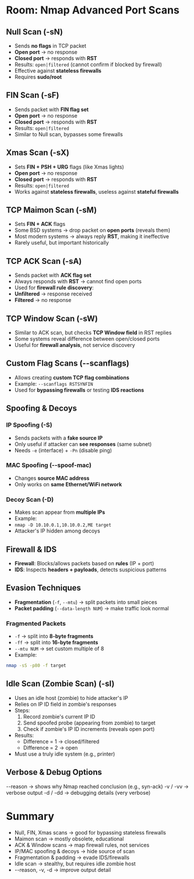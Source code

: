 # Room: Nmap Advanced Port Scans

## Null Scan (-sN)

- Sends **no flags** in TCP packet
- **Open port** → no response
- **Closed port** → responds with **RST**
- Results: `open|filtered` (cannot confirm if blocked by firewall)
- Effective against **stateless firewalls**
- Requires **sudo/root**

## FIN Scan (-sF)

- Sends packet with **FIN flag set**
- **Open port** → no response
- **Closed port** → responds with **RST**
- Results: `open|filtered`
- Similar to Null scan, bypasses some firewalls

## Xmas Scan (-sX)

- Sets **FIN + PSH + URG** flags (like Xmas lights)
- **Open port** → no response
- **Closed port** → responds with **RST**
- Results: `open|filtered`
- Works against **stateless firewalls**, useless against **stateful firewalls**

## TCP Maimon Scan (-sM)

- Sets **FIN + ACK** flags
- Some BSD systems → drop packet on **open ports** (reveals them)
- Most modern systems → always reply **RST**, making it ineffective
- Rarely useful, but important historically

## TCP ACK Scan (-sA)

- Sends packet with **ACK flag set**
- Always responds with **RST** → cannot find open ports
- Used for **firewall rule discovery**:
 - **Unfiltered** → response received
 - **Filtered** → no response

## TCP Window Scan (-sW)

- Similar to ACK scan, but checks **TCP Window field** in RST replies
- Some systems reveal difference between open/closed ports
- Useful for **firewall analysis**, not service discovery

## Custom Flag Scans (--scanflags)

- Allows creating **custom TCP flag combinations**
- Example: `--scanflags RSTSYNFIN`
- Used for **bypassing firewalls** or testing **IDS reactions**

## Spoofing & Decoys

### IP Spoofing (-S)

- Sends packets with a **fake source IP**
- Only useful if attacker can **see responses** (same subnet)
- Needs `-e` (interface) + `-Pn` (disable ping)

### MAC Spoofing (--spoof-mac)

- Changes **source MAC address**
- Only works on **same Ethernet/WiFi network**

### Decoy Scan (-D)

- Makes scan appear from **multiple IPs**
- Example:
 - `nmap -D 10.10.0.1,10.10.0.2,ME target`
 - Attacker's IP hidden among decoys

## Firewall & IDS

- **Firewall**: Blocks/allows packets based on **rules** (IP + port)
- **IDS**: Inspects **headers + payloads**, detects suspicious patterns

## Evasion Techniques

- **Fragmentation** (`-f`, `--mtu`) → split packets into small pieces
- **Packet padding** (`--data-length NUM`) → make traffic look normal

### Fragmented Packets

- `-f` → split into **8-byte fragments**
- `-ff` → split into **16-byte fragments**
- `--mtu NUM` → set custom multiple of 8
- Example:
 ```bash
 nmap -sS -p80 -f target
 ```

## Idle Scan (Zombie Scan) (-sI)
- Uses an idle host (zombie) to hide attacker's IP
- Relies on IP ID field in zombie's responses
- Steps:
    1. Record zombie's current IP ID
    2. Send spoofed probe (appearing from zombie) to target
    3. Check if zombie's IP ID increments (reveals open port)
- Results:
    - Difference = 1 → closed/filtered
    - Difference = 2 → open
- Must use a truly idle system (e.g., printer)

## Verbose & Debug Options
--reason → shows why Nmap reached conclusion (e.g., syn-ack)
-v / -vv → verbose output
-d / -dd → debugging details (very verbose)

# Summary
- Null, FIN, Xmas scans → good for bypassing stateless firewalls
- Maimon scan → mostly obsolete, educational
- ACK & Window scans → map firewall rules, not services
- IP/MAC spoofing & decoys → hide source of scan
- Fragmentation & padding → evade IDS/firewalls
- Idle scan → stealthy, but requires idle zombie host
- --reason, -v, -d → improve output detail
